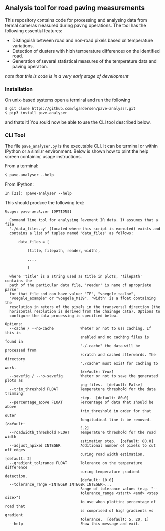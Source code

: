 ## Analysis tool for road paving measurements
This repository contains code for processing and analysing data from termal
cameras measured during paving operations. The tool has the following essential
features:

* Distinguish between road and non-road pixels based on temperature variations.
* Detection of clusters with high temperature differences on the identified road.
* Generation of several statistical measures of the temperature data and paving operation.

*note that this is code is in a very early stage of development*

### Installation
On unix-based systems open a terminal and run the following

```
$ git clone https://github.com/lgandersen/pave-analyser.git
$ pip3 install pave-analyser
```

and thats it! You sould now be able to use the CLI tool described below.

### CLI Tool
The file `pave_analyser.py` is the executable CLI. It can be terminal or
within IPython or a similar environment. Below is shown how to print the
help screen containing usage instructions.


From a terminal:
```
$ pave-analyser --help
```

From IPython:
```
In [21]: !pave-analyser --help
```

This should produce the following text:

```
Usage: pave-analyser [OPTIONS]

  Command line tool for analysing Pavement IR data. It assumes that a file
  './data_files.py' (located where this script is executed) exists and
  contains a list of tuples named 'data_files' as follows:

      data_files = [

          (title, filepath, reader, width),

          ...,

          ]

  where 'title' is a string used as title in plots, 'filepath' contains the
  path of the particular data file, 'reader' is name of apropriate parser
  for that file and can have values "TF", "voegele_taulov",
  "voegele_example" or "voegele_M119". 'width' is a float containing the
  resolution in meters of the pixels in the transversal direction (the
  horizontal resolution is derived from the chainage data). Options to
  configure the data processing is specified below.

Options:
  --cache / --no-cache            Wheter or not to use caching. If this is
                                  enabled and no caching files is found in
                                  "./.cache" the data will be processed from
                                  scratch and cached afterwards. The directory
                                  "./cache" must exist for caching to work.
                                  [default: True]
  --savefig / --no-savefig        Wheter or not to save the generated plots as
                                  png-files.  [default: False]
  --trim_threshold FLOAT          Temperature threshold for the data trimming
                                  step.  [default: 80.0]
  --percentage_above FLOAT        Percentage of data that should be above
                                  trim_threshold in order for that outer
                                  longitudinal line to be removed.  [default:
                                  0.2]
  --roadwidth_threshold FLOAT     Temperature threshold for the road width
                                  estimation step.  [default: 80.0]
  --adjust_npixel INTEGER         Additional number of pixels to cut off edges
                                  during road width estimation.  [default: 2]
  --gradient_tolerance FLOAT      Tolerance on the temperature difference
                                  during temperature gradient detection.
                                  [default: 10.0]
  --tolerance_range <INTEGER INTEGER INTEGER>...
                                  Range of tolerance values (e.g. "--
                                  tolerance_range <start> <end> <step size>")
                                  to use when plotting percentage of road that
                                  is comprised of high gradients vs gradient
                                  tolerance.  [default: 5, 20, 1]
  --help                          Show this message and exit.
  ```
